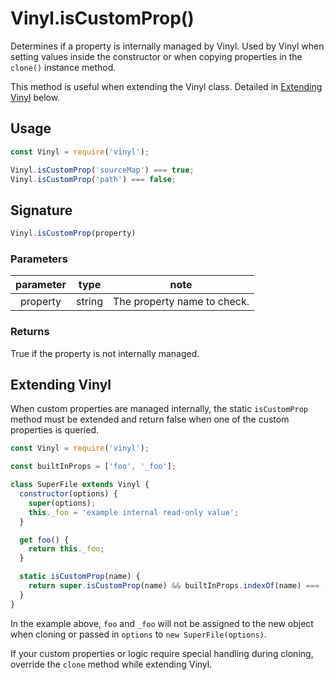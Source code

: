 <!-- front-matter
id: vinyl-iscustomprop
title: Vinyl.isCustomProp()
hide_title: true
sidebar_label: Vinyl.isCustomProp()
-->

# Vinyl.isCustomProp()

Determines if a property is internally managed by Vinyl. Used by Vinyl when setting values inside the constructor or when copying properties in the `clone()` instance method.

This method is useful when extending the Vinyl class. Detailed in [Extending Vinyl][extending-vinyl-section] below.

## Usage

```js
const Vinyl = require('vinyl');

Vinyl.isCustomProp('sourceMap') === true;
Vinyl.isCustomProp('path') === false;
```

## Signature

```js
Vinyl.isCustomProp(property)
```

### Parameters

| parameter | type | note |
|:--------------:|:------:|-------|
| property | string | The property name to check. |

### Returns

True if the property is not internally managed.

## Extending Vinyl

When custom properties are managed internally, the static `isCustomProp` method must be extended and return false when one of the custom properties is queried.

```js
const Vinyl = require('vinyl');

const builtInProps = ['foo', '_foo'];

class SuperFile extends Vinyl {
  constructor(options) {
    super(options);
    this._foo = 'example internal read-only value';
  }

  get foo() {
    return this._foo;
  }

  static isCustomProp(name) {
    return super.isCustomProp(name) && builtInProps.indexOf(name) === -1;
  }
}
```

In the example above, `foo` and `_foo` will not be assigned to the new object when cloning or passed in `options` to `new SuperFile(options)`.

If your custom properties or logic require special handling during cloning, override the `clone` method while extending Vinyl.

[extending-vinyl-section]: #extending-vinyl
